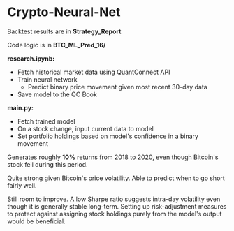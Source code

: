 # Crypto-Neural-Net

Backtest results are in **Strategy_Report**

Code logic is in **BTC_ML_Pred_16/**

**research.ipynb:**
- Fetch historical market data using QuantConnect API
- Train neural network
  -  Predict binary price movement given most recent 30-day data
- Save model to the QC Book


**main.py:**
- Fetch trained model
- On a stock change, input current data to model
- Set portfolio holdings based on model's confidence in a binary movement

Generates roughly **10%** returns from 2018 to 2020, even though Bitcoin's stock fell during this period.

Quite strong given Bitcoin's price volatility. Able to predict when to go short fairly well.

Still room to improve. A low Sharpe ratio suggests intra-day volatility even though it is generally stable long-term. Setting up risk-adjustment measures to protect against assigning stock holdings purely from the model's output would be beneficial.
